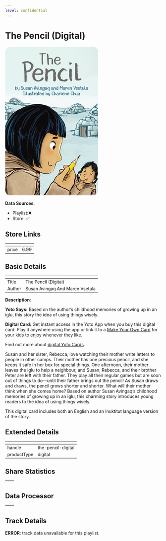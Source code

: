 ```yaml
---
level: confidential
---
```

# The Pencil (Digital)

![card_[ezFuT].png](../../img/cards/card_[ezFuT].png)

**Data Sources**: 

- Playlist:❌
- Store: ✅


## Store Links

| <!-- --> | <!-- --> |
| - | - |
| price | 6.99 |


## Basic Details

| <!-- --> | <!-- --> |
| - | - |
| Title | The Pencil (Digital) |
| Author | Susan Avingaq And Maren Vsetula |

**Description**:

**Yoto Says:** Based on the author’s childhood memories of growing up in an iglu, this story the idea of using things wisely.

**Digital Card:** Get instant access in the Yoto App when you buy this digital card. Play it anywhere using the app or link it to a [Make Your Own Card](/pages/makeyourown) for your kids to enjoy whenever they like.  
  
Find out more about [digital Yoto Cards](/blogs/yoto-journal/what-are-digital-yoto-cards).

Susan and her sister, Rebecca, love watching their mother write letters to people in other camps. Their mother has one precious pencil, and she keeps it safe in her box for special things. One afternoon, their mother leaves the iglu to help a neighbour, and Susan, Rebecca, and their brother Peter are left with their father. They play all their regular games but are soon out of things to do—until their father brings out the pencil! As Susan draws and draws, the pencil grows shorter and shorter. What will their mother think when she comes home? Based on author Susan Avingaq’s childhood memories of growing up in an iglu, this charming story introduces young readers to the idea of using things wisely.

This digital card includes both an English and an Inuktitut language version of the story.


## Extended Details

| <!-- --> | <!-- --> |
| - | - |
| handle | the-pencil-digital |
| productType | digital |


## Share Statistics

| <!-- --> | <!-- --> |
| - | - |


## Data Processor

| <!-- --> | <!-- --> |
| - | - |


## Track Details

**ERROR**: track data unavailable for this playlist.
